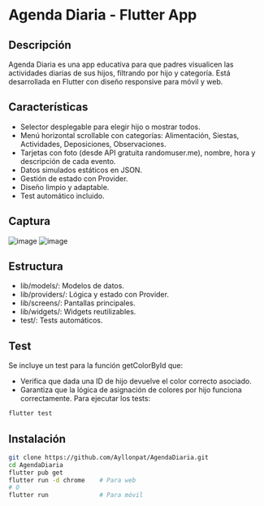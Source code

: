 # Agenda Diaria - Flutter App

## Descripción

Agenda Diaria es una app educativa para que padres visualicen las actividades diarias de sus hijos, filtrando por hijo y categoría. Está desarrollada en Flutter con diseño responsive para móvil y web.

## Características

- Selector desplegable para elegir hijo o mostrar todos.
- Menú horizontal scrollable con categorías: Alimentación, Siestas, Actividades, Deposiciones, Observaciones.
- Tarjetas con foto (desde API gratuita randomuser.me), nombre, hora y descripción de cada evento.
- Datos simulados estáticos en JSON.
- Gestión de estado con Provider.
- Diseño limpio y adaptable.
- Test automático incluido.

## Captura

![image](https://github.com/user-attachments/assets/fec119c2-9b33-404f-b40b-14f9f932495a)
![image](https://github.com/user-attachments/assets/9a75fd03-ec02-4a74-9bb5-4bb87dc0bdf2)

## Estructura

 - lib/models/: Modelos de datos.
 - lib/providers/: Lógica y estado con Provider.
 - lib/screens/: Pantallas principales.
 - lib/widgets/: Widgets reutilizables.
 - test/: Tests automáticos.

## Test

Se incluye un test para la función getColorById que:
 - Verifica que dada una ID de hijo devuelve el color correcto asociado.
 - Garantiza que la lógica de asignación de colores por hijo funciona correctamente.
Para ejecutar los tests:

```bash
flutter test
```

## Instalación

```bash
git clone https://github.com/Ayllonpat/AgendaDiaria.git
cd AgendaDiaria
flutter pub get
flutter run -d chrome    # Para web
# O
flutter run              # Para móvil
